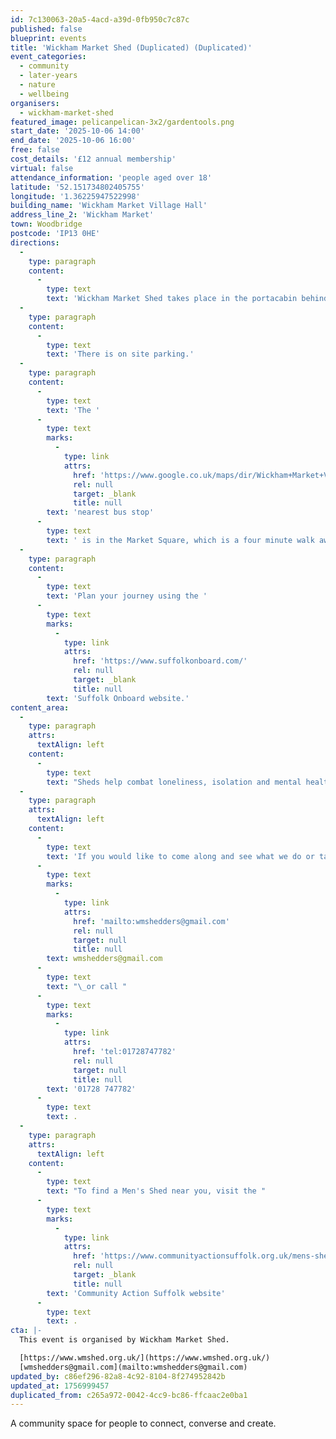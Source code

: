 ```yaml
---
id: 7c130063-20a5-4acd-a39d-0fb950c7c87c
published: false
blueprint: events
title: 'Wickham Market Shed (Duplicated) (Duplicated)'
event_categories:
  - community
  - later-years
  - nature
  - wellbeing
organisers:
  - wickham-market-shed
featured_image: pelicanpelican-3x2/gardentools.png
start_date: '2025-10-06 14:00'
end_date: '2025-10-06 16:00'
free: false
cost_details: '£12 annual membership'
virtual: false
attendance_information: 'people aged over 18'
latitude: '52.151734802405755'
longitude: '1.36225947522998'
building_name: 'Wickham Market Village Hall'
address_line_2: 'Wickham Market'
town: Woodbridge
postcode: 'IP13 0HE'
directions:
  -
    type: paragraph
    content:
      -
        type: text
        text: 'Wickham Market Shed takes place in the portacabin behind Wickham Market Village Hall.'
  -
    type: paragraph
    content:
      -
        type: text
        text: 'There is on site parking.'
  -
    type: paragraph
    content:
      -
        type: text
        text: 'The '
      -
        type: text
        marks:
          -
            type: link
            attrs:
              href: 'https://www.google.co.uk/maps/dir/Wickham+Market+Village+Hall/Market+Square,+Wickham+Market,+Woodbridge+IP13+0QS/@52.1526302,1.3617046,17.25z/data=!4m14!4m13!1m5!1m1!1s0x47d99acd566d3c61:0xaf3dec68b00d2179!2m2!1d1.3622413!2d52.1516256!1m5!1m1!1s0x47d98532caa0352f:0x5496b832526222b0!2m2!1d1.362889!2d52.152882!3e2?entry=ttu&g_ep=EgoyMDI1MDMxOC4wIKXMDSoASAFQAw%3D%3D'
              rel: null
              target: _blank
              title: null
        text: 'nearest bus stop'
      -
        type: text
        text: ' is in the Market Square, which is a four minute walk away.'
  -
    type: paragraph
    content:
      -
        type: text
        text: 'Plan your journey using the '
      -
        type: text
        marks:
          -
            type: link
            attrs:
              href: 'https://www.suffolkonboard.com/'
              rel: null
              target: _blank
              title: null
        text: 'Suffolk Onboard website.'
content_area:
  -
    type: paragraph
    attrs:
      textAlign: left
    content:
      -
        type: text
        text: "Sheds help combat loneliness, isolation and mental health issues, but most importantly, they're fun! Join Wickham Market Shed to join their wood and metal working activities, and chat over refreshments."
  -
    type: paragraph
    attrs:
      textAlign: left
    content:
      -
        type: text
        text: 'If you would like to come along and see what we do or talk to our members about the plans for the Wickham Market Shed, drop us a message via email on '
      -
        type: text
        marks:
          -
            type: link
            attrs:
              href: 'mailto:wmshedders@gmail.com'
              rel: null
              target: null
              title: null
        text: wmshedders@gmail.com
      -
        type: text
        text: "\_or call "
      -
        type: text
        marks:
          -
            type: link
            attrs:
              href: 'tel:01728747782'
              rel: null
              target: null
              title: null
        text: '01728 747782'
      -
        type: text
        text: .
  -
    type: paragraph
    attrs:
      textAlign: left
    content:
      -
        type: text
        text: "To find a Men's Shed near you, visit the "
      -
        type: text
        marks:
          -
            type: link
            attrs:
              href: 'https://www.communityactionsuffolk.org.uk/mens-sheds/map/'
              rel: null
              target: _blank
              title: null
        text: 'Community Action Suffolk website'
      -
        type: text
        text: .
cta: |-
  This event is organised by Wickham Market Shed.

  [https://www.wmshed.org.uk/](https://www.wmshed.org.uk/) 
  [wmshedders@gmail.com](mailto:wmshedders@gmail.com)
updated_by: c86ef296-82a8-4c92-8104-8f274952842b
updated_at: 1756999457
duplicated_from: c265a972-0042-4cc9-bc86-ffcaac2e0ba1
---
```

A community space for people to connect, converse and create.